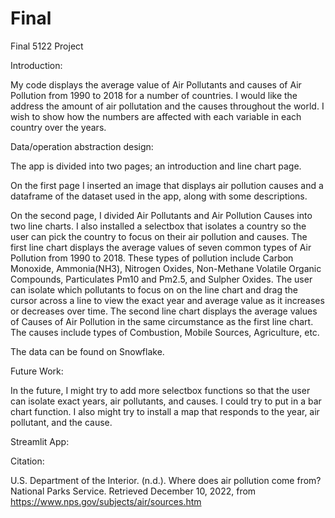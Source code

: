 # Final
Final 5122 Project

Introduction:

My code displays the average value of Air Pollutants and causes of Air Pollution from 1990 to 2018 for a number of countries. I would like the address the amount of air pollutation and the causes throughout the world. I wish to show how the numbers are affected with each variable in each country over the years.


Data/operation abstraction design:

The app is divided into two pages; an introduction and line chart page.

On the first page I inserted an image that displays air pollution causes and a dataframe of the dataset used in the app, along with some descriptions.

On the second page, I divided Air Pollutants and Air Pollution Causes into two line charts. I also installed a selectbox that isolates a country so the user can pick the country to focus on their air pollution and causes. The first line chart displays the average values of seven common types of Air Pollution from 1990 to 2018. These types of pollution include Carbon Monoxide, Ammonia(NH3), Nitrogen Oxides, Non-Methane Volatile Organic Compounds, Particulates Pm10 and Pm2.5, and Sulpher Oxides. The user can isolate which pollutants to focus on on the line chart and drag the cursor across a line to view the exact year and average value as it increases or decreases over time. The second line chart displays the average values of Causes of Air Pollution in the same circumstance as the first line chart. The causes include types of Combustion, Mobile Sources, Agriculture, etc.

The data can be found on Snowflake.

Future Work:

In the future, I might try to add more selectbox functions so that the user can isolate exact years, air pollutants, and causes. I could try to put in a bar chart function. I also might try to install a map that responds to the year, air pollutant, and the cause.

Streamlit App:

Citation:

U.S. Department of the Interior. (n.d.). Where does air pollution come from? National Parks Service. Retrieved December 10, 2022, from https://www.nps.gov/subjects/air/sources.htm 
